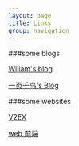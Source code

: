```yaml
---
layout: page
title: Links
group: navigation
---
```


###some blogs

[Willam's blog](http://blog.williamgates.net/)

[一页千鸟's Blog](http://blog.rexsong.com/)

###some websites

[V2EX](http://www.v2ex.com/)
 
[web 前端](http://www.w3cfuns.com/)